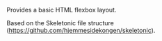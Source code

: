 Provides a basic HTML flexbox layout.

Based on the Skeletonic file structure (https://github.com/hjemmesidekongen/skeletonic).
